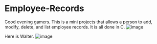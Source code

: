 # Employee-Records
Good evening gamers. This is a mini projects that allows a person to add, modify, delete, and list 
employee records. It is all done in C.
![image](https://user-images.githubusercontent.com/53905532/146486558-60b1c8f0-75b3-4047-a829-1fe5372f22b4.png)


Here is Walter.
![image](https://user-images.githubusercontent.com/53905532/146486605-4a99a0fb-ecef-408c-adf5-7c20dfddd4fe.png)
